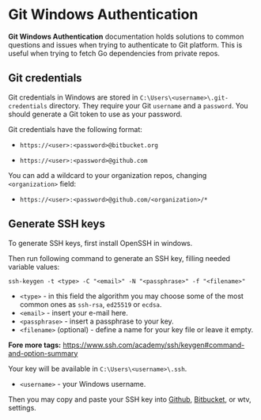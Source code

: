 # Git Windows Authentication

**Git Windows Authentication** documentation holds solutions to common questions and issues when trying to authenticate
to Git platform. This is useful when trying to fetch Go dependencies from private repos.

## Git credentials

Git credentials in Windows are stored in ``C:\Users\<username>\.git-credentials`` directory. They require your Git 
``username`` and a ``password``. You should generate a Git token to use as your password.

Git credentials have the following format:

- ``https://<user>:<password>@bitbucket.org``

- ``https://<user>:<password>@github.com``

You can add a wildcard to your organization repos, changing ``<organization>`` field:

- ``https://<user>:<password>@github.com/<organization>/*``

## Generate SSH keys

To generate SSH keys, first install OpenSSH in windows.

Then run following command to generate an SSH key, filling needed variable values:

``ssh-keygen -t <type> -C "<email>" -N "<passphrase>" -f "<filename>"``

- ``<type>`` - in this field the algorithm you may choose some of the most common ones as ``ssh-rsa``, ``ed25519`` or
``ecdsa``.
- ``<email>`` - insert your e-mail here.
- ``<passphrase>`` - insert a passphrase to your key.
- ``<filename>`` (optional) - define a name for your key file or leave it empty.

**Fore more tags:** https://www.ssh.com/academy/ssh/keygen#command-and-option-summary

Your key will be available in ``C:\Users\<username>\.ssh``.
- ``<username>`` - your Windows username.

Then you may copy and paste your SSH key into [Github](https://github.com/settings/keys),
[Bitbucket](https://bitbucket.org/account/settings/ssh-keys/), or wtv, settings.
